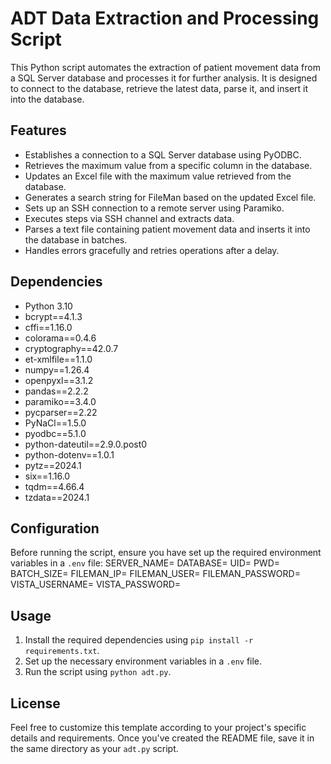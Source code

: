 # ADT Data Extraction and Processing Script

This Python script automates the extraction of patient movement data from a SQL Server database and processes it for further analysis. It is designed to connect to the database, retrieve the latest data, parse it, and insert it into the database.

## Features

- Establishes a connection to a SQL Server database using PyODBC.
- Retrieves the maximum value from a specific column in the database.
- Updates an Excel file with the maximum value retrieved from the database.
- Generates a search string for FileMan based on the updated Excel file.
- Sets up an SSH connection to a remote server using Paramiko.
- Executes steps via SSH channel and extracts data.
- Parses a text file containing patient movement data and inserts it into the database in batches.
- Handles errors gracefully and retries operations after a delay.

## Dependencies
- Python 3.10
- bcrypt==4.1.3
- cffi==1.16.0
- colorama==0.4.6
- cryptography==42.0.7
- et-xmlfile==1.1.0
- numpy==1.26.4
- openpyxl==3.1.2
- pandas==2.2.2
- paramiko==3.4.0
- pycparser==2.22
- PyNaCl==1.5.0
- pyodbc==5.1.0
- python-dateutil==2.9.0.post0
- python-dotenv==1.0.1
- pytz==2024.1
- six==1.16.0
- tqdm==4.66.4
- tzdata==2024.1

## Configuration

Before running the script, ensure you have set up the required environment variables in a `.env` file:
SERVER_NAME=
DATABASE=
UID=
PWD=
BATCH_SIZE=
FILEMAN_IP=
FILEMAN_USER=
FILEMAN_PASSWORD=
VISTA_USERNAME=
VISTA_PASSWORD=

## Usage

1. Install the required dependencies using `pip install -r requirements.txt`.
2. Set up the necessary environment variables in a `.env` file.
3. Run the script using `python adt.py`.

## License

Feel free to customize this template according to your project's specific details and requirements. Once you've created the README file, save it in the same directory as your `adt.py` script.


